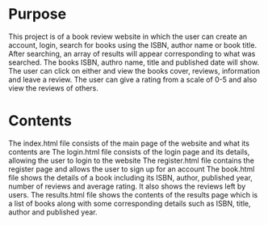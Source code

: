 # Purpose
This project is of a book review website in which the user can create an account, login, search for books using the ISBN, author name or book title. After searching, an array of results will appear corresponding to what was searched. The books ISBN, authro name, title and published date will show. The user can click on either and view the books cover, reviews, information and leave a review. The user can give a rating from a scale of 0-5 and also view the reviews of others. 

# Contents

The index.html file consists of the main page of the website and what its contents are
The login.html file consists of the login page and its details, allowing the user to login to the website
The register.html file contains the register page and allows the user to sign up for an account
The book.html file shows the details of a book including its ISBN, author, published year, number of reviews and average rating. It also shows the reviews left by users.
The results.html file shows the contents of the results page which is a list of books along with some corresponding details such as ISBN, title, author and published year.
